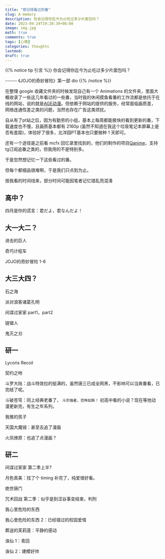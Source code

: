 ```yaml
---
title: "想记得看过的番"
slug: A-memory
description: 你会记得你迄今为止吃过多少片面包吗？
date: 2023-04-24T19:20:39+08:00
image: img.jpg
math: true
comments: true
tags: [心情]
categories: thoughts
lastmod: 
draft: true
---
```


{{% notice tip 引言 %}}
你会记得你迄今为止吃过多少片面包吗？

------ 《JOJO的奇妙冒险》第一部 dio
{{% /notice %}}

在整理 google 收藏文件夹的时候发现自己有一个 Animations 的文件夹，里面大概收录了一些这几年看过的一些番，当时我的休闲摸鱼看番的工作流都是依托于在线的网站，说的就是[AGE动漫](https://www.agemys.vip/)。但依赖于网站的提供的服务，经常面临画质差，网络连通性差之类的问题，当然也存在广告这类烦扰。

自从有了pt站之后，因为有勤劳的小组，基本上每周都能极快的看到更新的番，下载速度也不慢，且画质基本都有 2160p (虽然不知道在我这个垃圾笔记本屏幕上是否有差距)，体验好了很多，北洋园PT基本也只要做种 1 天即可。

还有一个途径是之前看 mcfx 回忆录里找到的，他们的制作的项目[Qanime](https://qani.me/)，支持tg订阅追番之类的，但我用的不是特别多。

于是忽然想记忆一下这些看过的番。

但每个都细品很难啊，于是我们只点到为止。

按我看的时间线来，部分时间可能因笔者记忆错乱而混淆

## 高中？

四月是你的谎言：君だよ，君なんだよ！

## 大一大二？

进击的巨人

奇巧计程车

JOJO的奇妙冒险 1-6

## 大三大四？

石之海

派对浪客诸葛孔明

间谍过家家 part1，part2

链锯人

鬼灭之刃

## 研一

Lycoris Recoil

契约之吻

斗罗大陆：战斗特效拉的挺满的，虽然唐三已成全网黑，不影响可以当爽番看，已完结了呢。

斗破苍穹：同上经典老番了， `斗宗强者，恐怖如斯！` 初高中看的小说？现在等他动漫更新完，有生之年系列。

我推的孩子

天国大魔镜：甚至去追了漫画

火凤燎原：也追了点漫画？

## 研二

间谍过家家 第二季上半?

月色真美：找了个 timing 补完了，纯爱很好看。

绝世唐门

咒术回战 第二季：似乎是到涩谷事变结束，判刑

我心里危险的东西

我心里危险的东西 2：已经错过的校园爱情

葬送的芙莉莲：平静的感动

诛仙 1：青回

诛仙 2：建模好帅
